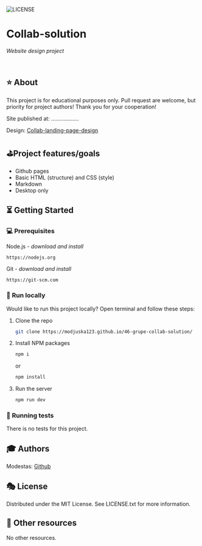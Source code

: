 ![LICENSE](https://img.shields.io/badge/license-MIT-blue.svg?style=flat-square)

# Collab-solution

_Website design project_

<br>

## ⭐ About

This project is for educational purposes only. Pull request are welcome, but priority for project authors! Thank you for your cooperation!

Site published at: .................. 

Design: [Collab-landing-page-design](https://www.figma.com/file/9mV6rCFOEd1ptuZ4JBovVS/Collab-landing-page-design-(Community)?type=design&node-id=1-971&mode=design&t=C2V2XUs0z1cojLX6-0)

##  ⛳Project features/goals

- Github pages
- Basic HTML (structure) and CSS (style)
- Markdown
- Desktop only

## ⏳ Getting Started

### 💻 Prerequisites

Node.js - _download and install_

```
https://nodejs.org
```

Git - _download and install_

```
https://git-scm.com
```

###  🚵 Run locally

Would like to run this project locally? Open terminal and follow these steps:

1. Clone the repo
    ```sh
    git clone https://modjuska123.github.io/46-grupe-collab-solution/
    ```
2. Install NPM packages
    ```sh
    npm i
    ```
    or
    ```sh
    npm install
    ```
3. Run the server
    ```sh
    npm run dev
    ```

### 🛝 Running tests

There is no tests for this project.

## 🎓 Authors

Modestas: [Github](https://github.com/ModJuska123)

## 🎭 License

Distributed under the MIT License. See LICENSE.txt for more information.

## 🎎 Other resources

No other resources.